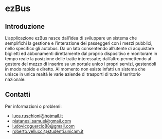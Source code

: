 # ezBus

Introduzione
------------
L’applicazione ezBus nasce dall’idea di sviluppare un sistema che semplifichi la gestione e l’interazione dei passeggeri con i mezzi pubblici, nello specifico gli autobus. Da un lato consentendo all’utente di acquistare biglietti ed abbonamenti direttamente dal proprio dispositivo e monitorare in tempo reale la posizione delle tratte interessate; dall’altro permettendo al gestore del mezzo di inserire su un portale unico i propri servizi, gestendoli in modo rapido e diretto. Al momento non esiste infatti un sistema che unisce in unica realtà le varie aziende di trasporti di tutto il territorio nazionale.

Contatti
-------
Per informazioni o problemi:
- luca.ruschioni@hotmail.it
- piatanesi.samuel@gmail.com
- ludovicoguercio88@gmail.com
- roberto.vellucci@studenti.unicam.it
